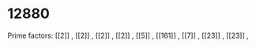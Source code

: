 # 12880

Prime factors: [[2]] , [[2]] , [[2]] , [[2]] , [[5]] , [[161]] , [[7]] , [[23]] , [[23]] , 